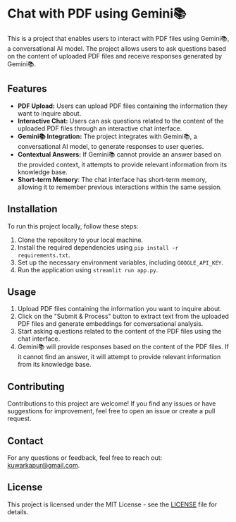 # Chat with PDF using Gemini📚

This is a project that enables users to interact with PDF files using Gemini📚, a conversational AI model. The project allows users to ask questions based on the content of uploaded PDF files and receive responses generated by Gemini📚.

## Features
- **PDF Upload:** Users can upload PDF files containing the information they want to inquire about.
- **Interactive Chat:** Users can ask questions related to the content of the uploaded PDF files through an interactive chat interface.
- **Gemini📚 Integration:** The project integrates with Gemini📚, a conversational AI model, to generate responses to user queries.
- **Contextual Answers:** If Gemini📚 cannot provide an answer based on the provided context, it attempts to provide relevant information from its knowledge base.
- **Short-term Memory**: The chat interface has short-term memory, allowing it to remember previous interactions within the same session.


## Installation
To run this project locally, follow these steps:

1. Clone the repository to your local machine.
2. Install the required dependencies using `pip install -r requirements.txt`.
3. Set up the necessary environment variables, including `GOOGLE_API_KEY`.
4. Run the application using `streamlit run app.py`.

## Usage
1. Upload PDF files containing the information you want to inquire about.
2. Click on the "Submit & Process" button to extract text from the uploaded PDF files and generate embeddings for conversational analysis.
3. Start asking questions related to the content of the PDF files using the chat interface.
4. Gemini📚 will provide responses based on the content of the PDF files. If it cannot find an answer, it will attempt to provide relevant information from its knowledge base.

## Contributing
Contributions to this project are welcome! If you find any issues or have suggestions for improvement, feel free to open an issue or create a pull request.

## Contact
For any questions or feedback, feel free to reach out: [kuwarkapur@gmail.com](mailto:kuwarkapur@gmail.com).

## License
This project is licensed under the MIT License - see the [LICENSE](LICENSE) file for details.

